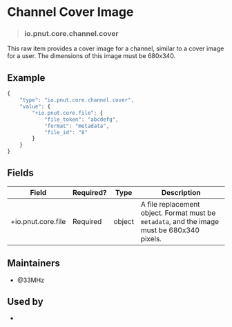 <!-- give your raw item a title -->
# Channel Cover Image

<!-- specify the "type" for your raw item -->
> ### io.pnut.core.channel.cover

<!-- provide a description of what your raw represents -->
This raw item provides a cover image for a channel, similar to a cover image for a user. The dimensions of this image must be 680x340.

<!-- provide at least one example of what your raw might look like in the wild -->
## Example

~~~ js
{
    "type": "io.pnut.core.channel.cover",
    "value": {
        "+io.pnut.core.file": {
            "file_token": "abcdefg",
            "format": "metadata",
            "file_id": "8"
        }
    }
}
~~~

<!-- provide a complete description of the fields in the "value" object for your raw -->
## Fields

| Field         | Required? | Type   | Description                                                 |
| -----         | --------- | ----   | -----------                                                 |
| +io.pnut.core.file | Required  | object | A file replacement object. Format must be `metadata`, and the image must be 680x340 pixels. |

<!-- provide a way to contact you -->
## Maintainers
* @33MHz

<!-- provide references to compatible apps / service -->
## Used by
* 